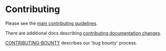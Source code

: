 # Contributing

Please see the [main contributing guidelines](./docs/contributing.md).

There are additional docs describing [contributing documentation changes](./docs/contributing_docs.md).

[CONTRIBUTING-BOUNTY](CONTRIBUTING-BOUNTY.md) describes our 'bug bounty' process.